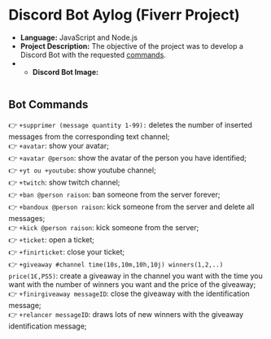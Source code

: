 # Discord Bot Aylog (Fiverr Project)

* **Language:** JavaScript and Node.js
* **Project Description:** The objective of the project was to develop a Discord Bot with the requested [commands](/commands).
* * **Discord Bot Image:**
> <img src="">

## Bot Commands
👉 `+supprimer (message quantity 1-99):` deletes the number of inserted messages from the corresponding text channel;  
👉 `+avatar`: show your avatar;  
👉 `+avatar @person`: show the avatar of the person you have identified;  
👉 `+yt ou +youtube`: show youtube channel;  
👉 `+twitch`:  show twitch channel;  
👉 `+ban @person raison`: ban someone from the server forever;  
👉 `+bandoux @person raison`: kick someone from the server and delete all messages;  
👉 `+kick @person raison`: kick someone from the server;  
👉 `+ticket`: open a ticket;  
👉 `+finirticket`: close your ticket;  
👉 `+giveaway #channel time(10s,10m,10h,10j) winners(1,2,..) price(1€,PS5)`: create a giveaway in the channel you want with the time you want with the number of winners you want and the price of the giveaway;  
👉 `+finirgiveaway messageID`: close the giveaway with the identification message;  
👉 `+relancer messageID`: draws lots of new winners with the giveaway identification message;  
 
